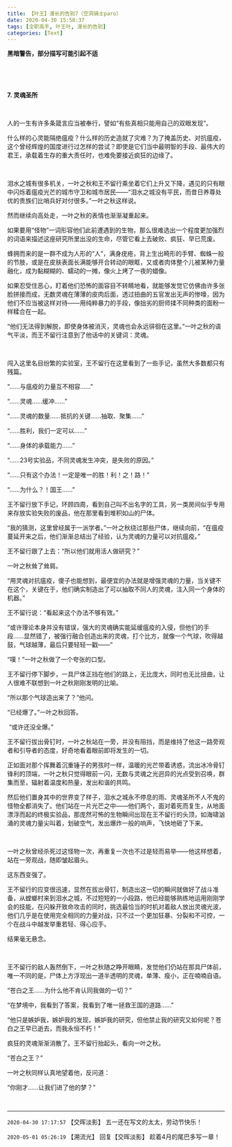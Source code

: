 ```yaml
---
title: 【叶王】漫长的告别7（空洞骑士paro）
date: 2020-04-30 15:58:37
tags: [全职高手, 叶王叶, 漫长的告别]
categories: [Text]
---
```


<p><strong>黑暗警告，部分描写可能引起不适</strong></p> 
<p><br /></p> 
<p><br /></p> 
<p><strong>7.&nbsp;灵魂圣所</strong></p> 
<p><strong><br /></strong></p> 
<p>人的一生有许多条箴言应当被奉行，譬如“有些真相只能用自己的双眼发现”。</p> 
<p>什么样的心灵能隔绝瘟疫？什么样的历史造就了灾难？为了掩盖历史、对抗瘟疫，这个曾经辉煌的国度进行过怎样的尝试？即使是它们当中最明智的手段、最伟大的君王，承载着生存的重大责任时，也难免要接近疯狂的边缘了。</p> 
<p>&nbsp;</p> 
<p>泪水之城有很多机关，一叶之秋和王不留行乘坐着它们上升又下降，遇见的只有眼中闪烁着瘟疫光芒的城市守卫和城市居民——“泪水之城没有平民，而昔日养尊处优的贵族们比哨兵好对付很多。”一叶之秋这样说。</p> 
<p>然而继续向高处走，一叶之秋的表情也渐渐凝重起来。</p> 
<p>如果要用“怪物”一词形容他们此前遭遇到的生物，那么很难选出一个程度更加强烈的词语来描述这座研究所里出没的生命，尽管它看上去破败、疯狂、早已荒废。</p> 
<p>蜂拥而来的是一群不成为人形的“人”，满身疣疮，背上生出畸形的手臂、蜘蛛一般的节肢，或是在皮肤表面长满能够开合转动的眼眶，又或者肉体整个儿被某种力量融化，成为黏糊糊的、蠕动的一摊，像火上烤了一夜的蜡像。</p> 
<p>如果忍受住恶心，盯着他们恐怖的面容目不转睛地看，就能够发觉它仿佛由许多张脸拼接而成，无数灵魂在薄薄的皮肉后面，透过扭曲的五官发出无声的惨嚎，因为他们不应当被这样对待——用纯粹暴力的手段，像拙劣的厨师揉不同种类的面粉一样糅合在一起。</p> 
<p>“他们无法得到解脱，即使身体被消灭，灵魂也会永远徘徊在这里。”一叶之秋的语气平淡，而王不留行注意到了他话中的关键词：灵魂。</p> 
<p>&nbsp;</p> 
<p>闯入这里名目纷繁的实验室，王不留行在这里看到了一些手记，虽然大多数都只有残篇。</p> 
<p>“……与瘟疫的力量互不相容……”</p> 
<p>“……灵魂……缓冲……”</p> 
<p>“……灵魂的数量……抵抗的关键……抽取、聚集……”</p> 
<p>“……胜利，我们一定可以……”</p> 
<p>“……身体的承载能力……”</p> 
<p>“……23号实验品，不同灵魂发生冲突，是失败的原因。”</p> 
<p>“……只有这个办法！一定是唯一的胜！利！之！路！”</p> 
<p>“……为什么？！国王……”</p> 
<p>王不留行放下手记，环顾四周，看到自己叫不出名字的工具，另一类房间似乎专用来存放实验失败的废品，他在那里看到堆积如山的尸体。</p> 
<p>“我的猜测，这里曾经属于一派学者。”一叶之秋绕过那些尸体，继续向前，“在瘟疫蔓延开来之后，他们渐渐总结出了经验，认为灵魂的力量可以对抗瘟疫。”</p> 
<p>王不留行跟了上去：“所以他们就用活人做研究？”</p> 
<p>一叶之秋耸了耸肩。</p> 
<p>“用灵魂对抗瘟疫，傻子也能想到，最便宜的办法就是增强灵魂的力量，当关键不在这个，关键在于，他们确实制造出了可以抽取不同人的灵魂，注入同一个身体的机器。”</p> 
<p>王不留行说：“看起来这个办法不够有效。”</p> 
<p>“或许理论本身并没有错误，强大的灵魂确实能延缓瘟疫的入侵，但他们的手段……显然错了，被强行融合创造出来的灵魂，打个比方，就像一个气球，吹得越鼓，气球越薄，最后只要轻轻一戳——”&nbsp;</p> 
<p>“噗！”一叶之秋做了一个夸张的口型。</p> 
<p>王不留行停下脚步，一具尸体正挡在他们的路上，无比庞大，同时也无比扭曲，让人很难不联想到一叶之秋刚刚发明的比喻。</p> 
<p>“所以那个气球造出来了？”他问。</p> 
<p>“已经爆了。”一叶之秋回答。</p> 
<p>&nbsp;“或许还没全爆。”</p> 
<p>王不留行拔出骨钉时，一叶之秋站在一旁，并没有阻挡，而是维持了他这一路旁观者和引导者的态度，好奇地看着眼前即将发生的一切。</p> 
<p>正如面对那个挥舞着沉重锤子的男孩时一样，温暖的光芒带着诱惑，流出冰冷骨钉锋利的顶端，一叶之秋只觉得眼前一闪，无数与灵魂之光迥异的光点受到召唤，群集而至，辐射着温度和热量，发出和谐的共鸣。</p> 
<p>然后他们置身其中的世界变了样子，泪水之城永不停息的雨、灵魂圣所不人不鬼的怪物全都消失了。他们站在一片光芒之中——他们两个，面对着死而复生，从地面漂浮而起的终极实验品，那庞然可怖的生物瞬间出现在王不留行的头顶，如海啸汹涌的灵魂力量尖叫着，划破空气，发出爆炸一般的响声，飞快地砸了下来。</p> 
<p>&nbsp;</p> 
<p>一叶之秋曾经杀死过这怪物一次，再重复一次也不过是轻而易举——他这样想着，站在一旁观战，随即皱起眉头。</p> 
<p>这东西变强了。</p> 
<p>王不留行的应变很迅速，显然在拔出骨钉，制造出这一切的瞬间就做好了战斗准备，从螳螂村来到泪水之城，不过短短的一小段路，他已经能够熟练地运用刚刚学会的技能，在闪躲开致命攻击的同时，挑选最恰当的时机对着敌人放出灵魂光波，他们几乎是在使用完全相同的力量对战，只不过一个更加狂暴、分裂和不可控，一个在战斗中越发举重若轻、得心应手。</p> 
<p>结果毫无悬念。</p> 
<p>&nbsp;</p> 
<p>王不留行的敌人轰然倒下，一叶之秋随之睁开眼睛，发觉他们仍站在那具尸体前，唯一不同的是，尸体上方浮现出一道半透明的灵魂，单薄、瘦小，正在喃喃自语。</p> 
<p>“苍白之王……为什么他不肯认同我做的一切？”</p> 
<p>“在梦境中，我看到了答案，我看到了唯一拯救王国的道路……”</p> 
<p>“他只是嫉妒我，嫉妒我的发现，嫉妒我的研究，但他禁止我的研究又如何呢？苍白之王早已逝去，而我永恒不朽！”</p> 
<p>疯狂的灵魂渐渐消散了。王不留行抬起头，看向一叶之秋。</p> 
<p>“苍白之王？”</p> 
<p>一叶之秋同样认真地望着他，反问道：</p> 
<p>“你刚才……让我们进了他的梦？”</p> 
<p><br /></p>

<!-- more -->

---

`2020-04-30 17:17:57` 【交晖淡影】 五一还在写文的太太，劳动节快乐！

`2020-05-01 05:26:19` 【溯流光】 回复【交晖淡影】 趁着4月的尾巴多写一章！
